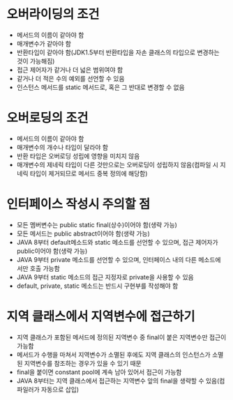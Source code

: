# 오버라이딩의 조건
* 메서드의 이름이 같아야 함
* 매개변수가 같아야 함
* 반환타입이 같아야 함(JDK1.5부터 반환타입을 자손 클래스의 타입으로 변경하는 것이 가능해짐)
* 접근 제어자가 같거나 더 넓은 범위여야 함
* 같거나 더 적은 수의 예외를 선언할 수 있음
* 인스턴스 메서드를 static 메서드로, 혹은 그 반대로 변경할 수 없음

# 오버로딩의 조건
* 메서드의 이름이 같아야 함
* 매개변수의 개수나 타입이 달라야 함
* 반환 타입은 오버로딩 성립에 영향을 미치지 않음
* 매개변수의 제네릭 타입이 다른 것만으로는 오버로딩이 성립하지 않음(컴파일 시 지네릭 타입이 제거되므로 메서드 중복 정의에 해당함)

# 인터페이스 작성시 주의할 점
* 모든 멤버변수는 public static final(상수)이어야 함(생략 가능)
* 모든 메서드는 public abstract이어야 함(생략 가능)
* JAVA 8부터 default메소드와 static 메소드를 선언할 수 있으며, 접근 제어자가 public이어야 함(생략 가능)
* JAVA 9부터 private 메소드를 선언할 수 있으며, 인터페이스 내의 다른 메소드에서만 호출 가능함
* JAVA 9부터 static 메소드의 접근 지정자로 private을 사용할 수 있음
* default, private, static 메소드는 반드시 구현부를 작성해야 함

# 지역 클래스에서 지역변수에 접근하기
* 지역 클래스가 포함된 메서드에 정의된 지역변수 중 final이 붙은 지역변수만 접근이 가능함
* 메서드가 수행을 마쳐서 지역변수가 소멸된 후에도 지역 클래스의 인스턴스가 소멸된 지역변수를 참조하는 경우가 있을 수 있기 때문
* final을 붙이면 constant pool에 계속 남아 있어서 접근이 가능함
* JAVA 8부터는 지역 클래스에서 접근하는 지역변수 앞의 final을 생략할 수 있음(컴파일러가 자동으로 삽입)
